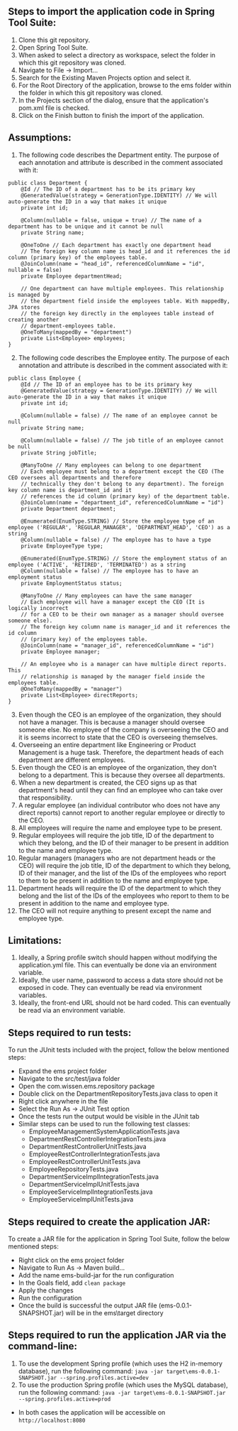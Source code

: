 ## Steps to import the application code in Spring Tool Suite:
1. Clone this git repository.
2. Open Spring Tool Suite.
3. When asked to select a directory as workspace, select the folder in which this git repository was cloned.
4. Navigate to File -> Import...
5. Search for the Existing Maven Projects option and select it.
6. For the Root Directory of the application, browse to the ems folder within the folder in which this git repository was cloned.
7. In the Projects section of the dialog, ensure that the application's pom.xml file is checked.
8. Click on the Finish button to finish the import of the application.

## Assumptions:
1. The following code describes the Department entity. The purpose of each annotation and attribute is described in the comment associated with it:
```
public class Department {
	@Id // The ID of a department has to be its primary key
	@GeneratedValue(strategy = GenerationType.IDENTITY) // We will auto-generate the ID in a way that makes it unique
	private int id;

	@Column(nullable = false, unique = true) // The name of a department has to be unique and it cannot be null
	private String name;

	@OneToOne // Each department has exactly one department head
	// The foreign key column name is head_id and it references the id column (primary key) of the employees table.
	@JoinColumn(name = "head_id", referencedColumnName = "id", nullable = false)
	private Employee departmentHead;

	// One department can have multiple employees. This relationship is managed by
	// the department field inside the employees table. With mappedBy, JPA stores
	// the foreign key directly in the employees table instead of creating another
	// department-employees table.
	@OneToMany(mappedBy = "department")
	private List<Employee> employees;
}
```
2. The following code describes the Employee entity. The purpose of each annotation and attribute is described in the comment associated with it:
```
public class Employee {
	@Id // The ID of an employee has to be its primary key
	@GeneratedValue(strategy = GenerationType.IDENTITY) // We will auto-generate the ID in a way that makes it unique
	private int id;

	@Column(nullable = false) // The name of an employee cannot be null
	private String name;

	@Column(nullable = false) // The job title of an employee cannot be null
	private String jobTitle;

	@ManyToOne // Many employees can belong to one department
	// Each employee must belong to a department except the CEO (The CEO oversees all departments and therefore
	// technically they don't belong to any department). The foreign key column name is department_id and it
	// references the id column (primary key) of the department table.
	@JoinColumn(name = "department_id", referencedColumnName = "id")
	private Department department;

	@Enumerated(EnumType.STRING) // Store the employee type of an employee ('REGULAR', 'REGULAR_MANAGER', 'DEPARTMENT_HEAD', 'CEO') as a string
	@Column(nullable = false) // The employee has to have a type
	private EmployeeType type;

	@Enumerated(EnumType.STRING) // Store the employment status of an employee ('ACTIVE', 'RETIRED', 'TERMINATED') as a string
	@Column(nullable = false) // The employee has to have an employment status
	private EmploymentStatus status;

	@ManyToOne // Many employees can have the same manager
	// Each employee will have a manager except the CEO (It is logically incorrect
	// for a CEO to be their own manager as a manager should oversee someone else).
	// The foreign key column name is manager_id and it references the id column
	// (primary key) of the employees table.
	@JoinColumn(name = "manager_id", referencedColumnName = "id")
	private Employee manager;

	// An employee who is a manager can have multiple direct reports. This
	// relationship is managed by the manager field inside the employees table.
	@OneToMany(mappedBy = "manager")
	private List<Employee> directReports;
}
```
3. Even though the CEO is an employee of the organization, they should not have a manager. This is because a manager should oversee someone else. No employee of the company is overseeing the CEO and it is seems incorrect to state that the CEO is overseeing themselves.
4. Overseeing an entire department like Engineering or Product Management is a huge task. Therefore, the department heads of each department are different employees.
5. Even though the CEO is an employee of the organization, they don't belong to a department. This is because they oversee all departments.
6. When a new department is created, the CEO signs up as that department's head until they can find an employee who can take over that responsibility.
7. A regular employee (an individual contributor who does not have any direct reports) cannot report to another regular employee or directly to the CEO.
8. All employees will require the name and employee type to be present.
9. Regular employees will require the job title, ID of the department to which they belong, and the ID of their manager to be present in addition to the name and employee type.
10. Regular managers (managers who are not department heads or the CEO) will require the job title, ID of the department to which they belong, ID of their manager, and the list of the IDs of the employees who report to them to be present in addition to the name and employee type.
11. Department heads will require the ID of the department to which they belong and the list of the IDs of the employees who report to them to be present in addition to the name and employee type.
12. The CEO will not require anything to present except the name and employee type.

## Limitations:
1. Ideally, a Spring profile switch should happen without modifying the application.yml file. This can eventually be done via an environment variable.
2. Ideally, the user name, password to access a data store should not be exposed in code. They can eventually be read via environment variables.
3. Ideally, the front-end URL should not be hard coded. This can eventually be read via an environment variable.

## Steps required to run tests:
To run the JUnit tests included with the project, follow the below mentioned steps:
 * Expand the ems project folder
 * Navigate to the src/test/java folder
 * Open the com.wissen.ems.repository package
 * Double click on the DepartmentRepositoryTests.java class to open it
 * Right click anywhere in the file
 * Select the Run As -> JUnit Test option
 * Once the tests run the output would be visible in the JUnit tab
 * Similar steps can be used to run the following test classes:
   * EmployeeManagementSystemApplicationTests.java
   * DepartmentRestControllerIntegrationTests.java
   * DepartmentRestControllerUnitTests.java
   * EmployeeRestControllerIntegrationTests.java
   * EmployeeRestControllerUnitTests.java
   * EmployeeRepositoryTests.java
   * DepartmentServiceImplIntegrationTests.java
   * DepartmentServiceImplUnitTests.java
   * EmployeeServiceImplIntegrationTests.java
   * EmployeeServiceImplUnitTests.java

## Steps required to create the application JAR:
To create a JAR file for the application in Spring Tool Suite, follow the below mentioned steps:
 * Right click on the ems project folder
 * Navigate to Run As -> Maven build...
 * Add the name ems-build-jar for the run configuration
 * In the Goals field, add ```clean package```
 * Apply the changes
 * Run the configuration
 * Once the build is successful the output JAR file (ems-0.0.1-SNAPSHOT.jar) will be in the ems\target directory

## Steps required to run the application JAR via the command-line:
1. To use the development Spring profile (which uses the H2 in-memory database), run the following command: ```java -jar target\ems-0.0.1-SNAPSHOT.jar --spring.profiles.active=dev```
2. To use the production Spring profile (which uses the MySQL database), run the following command: ```java -jar target\ems-0.0.1-SNAPSHOT.jar --spring.profiles.active=prod```
 * In both cases the application will be accessible on ```http://localhost:8080```
